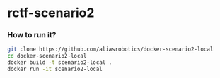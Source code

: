 # rctf-scenario2

### How to run it?

```bash
git clone https://github.com/aliasrobotics/docker-scenario2-local
cd docker-scenario2-local
docker build -t scenario2-local .
docker run -it scenario2-local
```
